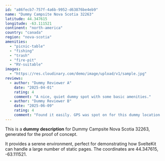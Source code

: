 ```yaml
---
id: "a86fecb7-757f-4a6b-9952-d63876be4eb9"
name: "Dummy Campsite Nova Scotia 32263"
latitude: 44.347615
longitude: -63.111521
continent: "north-america"
country: "canada"
region: "nova-scotia"
amenities:
  - "picnic-table"
  - "fishing"
  - "trash"
  - "fire-pit"
  - "RV-suitable"
images:
  - "https://res.cloudinary.com/demo/image/upload/v1/sample.jpg"
reviews:
  - author: "Dummy Reviewer A"
    date: "2025-04-01"
    rating: 4
    comment: "A nice, quiet dummy spot with some basic amenities."
  - author: "Dummy Reviewer B"
    date: "2025-06-09"
    rating: 4
    comment: "Found it easily. GPS was spot on for this dummy location."
---
```


This is a **dummy description** for Dummy Campsite Nova Scotia 32263, generated for the proof of concept.

It provides a serene environment, perfect for demonstrating how SvelteKit can handle a large number of static pages. The coordinates are 44.347615, -63.111521.
